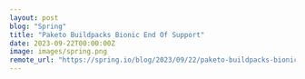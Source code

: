 ```yaml
---
layout: post
blog: "Spring"
title: "Paketo Buildpacks Bionic End Of Support"
date: 2023-09-22T00:00:00Z
image: images/spring.png
remote_url: "https://spring.io/blog/2023/09/22/paketo-buildpacks-bionic-end-of-support"
---
```

